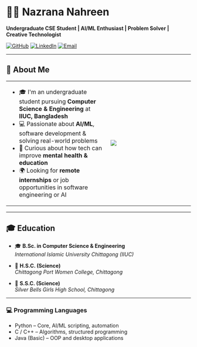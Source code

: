 # 👩‍💻 Nazrana Nahreen

**Undergraduate CSE Student | AI/ML Enthusiast | Problem Solver | Creative Technologist**

[![GitHub](https://img.shields.io/badge/GitHub-nazrana--nahreen-181717?logo=github&style=for-the-badge)](https://github.com/nazrana-nahreen)
[![LinkedIn](https://img.shields.io/badge/LinkedIn-Nazrana%20Nahreen-blue?logo=linkedin&style=for-the-badge)](https://www.linkedin.com/in/nazrana-nahreen-0a1506272/)
[![Email](https://img.shields.io/badge/Email-nahreennazrana@gmail.com-red?logo=gmail&style=for-the-badge)](mailto:nahreennazrana@gmail.com)

---

## 🚀 About Me

<table>
  <tr>
    <td width="55%">
      <ul>
        <li>🎓 I'm an undergraduate student pursuing <strong>Computer Science & Engineering</strong> at <strong>IIUC, Bangladesh</strong></li>
        <li>💻 Passionate about <strong>AI/ML</strong>, software development & solving real-world problems</li>
        <li>🧠 Curious about how tech can improve <strong>mental health & education</strong></li>
        <li>🌍 Looking for <strong>remote internships</strong> or job opportunities in software engineering or AI</li>
      </ul>
    </td>
    <td>
      <img src= "https://camo.githubusercontent.com/a69ef1e4a173201181c22ac940c8b17935229d4d45ac5276631cbf4ba3d21db4/68747470733a2f2f6d69722d73332d63646e2d63662e626568616e63652e6e65742f70726f6a6563745f6d6f64756c65732f646973702f3630313031343131363737303437352e363036386265666634363430612e676966"
    </td>
  </tr>
</table>


---

## 🎓 Education

- 🎓 **B.Sc. in Computer Science & Engineering**  
  *International Islamic University Chittagong (IIUC)*

- 📘 **H.S.C. (Science)**  
  *Chittagong Port Women College, Chittagong*

- 📗 **S.S.C. (Science)**  
  *Silver Bells Girls High School, Chittagong*


---

### 💻 Programming Languages
- Python – Core, AI/ML scripting, automation
- C / C++ – Algorithms, structured programming
- Java (Basic) – OOP and desktop applications






